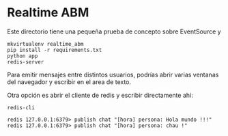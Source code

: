 # Realtime ABM

Este directorio tiene una pequeña prueba de concepto sobre EventSource
y 

    mkvirtualenv realtime_abm
    pip install -r requirements.txt
    python app
    redis-server


Para emitir mensajes entre distintos usuarios, podrías abrir
varias ventanas del navegador y escribir en el area de texto.

Otra opción es abrir el cliente de redis y escribir directamente
ahí:

    redis-cli 

    redis 127.0.0.1:6379> publish chat "[hora] persona: Hola mundo !!!"
    redis 127.0.0.1:6379> publish chat "[hora] persona: chau !"
